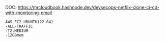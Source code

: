 DOC: https://mrcloudbook.hashnode.dev/devsecops-netflix-clone-ci-cd-with-monitoring-email  
```
AWS-EC2-UBUNTU(22.04)
-ALL-TRAFFIC
-T2.MEDIUM
-12GBmem  
```
